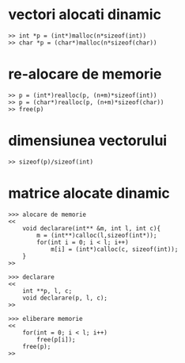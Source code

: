 # vectori alocati dinamic
    >> int *p = (int*)malloc(n*sizeof(int))
    >> char *p = (char*)malloc(n*sizeof(char))

# re-alocare de memorie
    >> p = (int*)realloc(p, (n+m)*sizeof(int))
    >> p = (char*)realloc(p, (n+m)*sizeof(char))
    >> free(p)

# dimensiunea vectorului
    >> sizeof(p)/sizeof(int)

# matrice alocate dinamic
    >>> alocare de memorie
    <<
        void declarare(int** &m, int l, int c){
            m = (int**)calloc(l,sizeof(int*));
            for(int i = 0; i < l; i++)
                m[i] = (int*)calloc(c, sizeof(int));
        }
    >>
    
    >>> declarare
    <<
        int **p, l, c;
        void declarare(p, l, c);
    >>

    >>> eliberare memorie
    <<
        for(int = 0; i < l; i++)
            free(p[i]);
        free(p);
    >>
